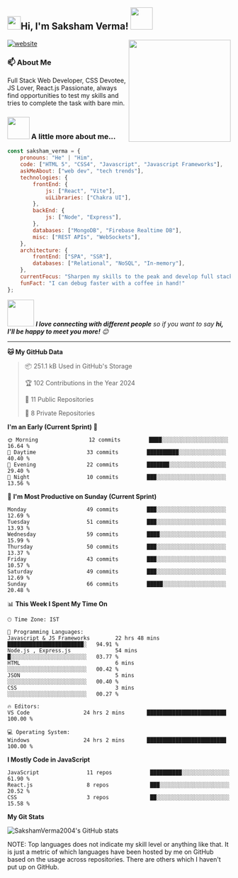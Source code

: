 <h2><img src="https://emojis.slackmojis.com/emojis/images/1531849430/4246/blob-sunglasses.gif?1531849430" width="30"/>Hi, I'm Saksham Verma! <img src="https://media.giphy.com/media/12oufCB0MyZ1Go/giphy.gif" width="50"></h2>
<img align='right' src="https://media.giphy.com/media/M9gbBd9nbDrOTu1Mqx/giphy.gif" width="230">

[![website](https://img.shields.io/badge/Website-46a2f1.svg?&style=flat-square&logo=Google-Chrome&logoColor=white&link=https://anmolsingh.me/)](https://saksham-verma.netlify.app/)

### 📫 About Me

Full Stack Web Developer, CSS Devotee, JS Lover, React.js Passionate, always find opportunities to test my skills and tries to complete the task with bare min.

### <img src="https://media.giphy.com/media/VgCDAzcKvsR6OM0uWg/giphy.gif" width="50"> A little more about me...  

```javascript
const saksham_verma = {
    pronouns: "He" | "Him",
    code: ["HTML 5", "CSS4", "Javascript", "Javascript Frameworks"],
    askMeAbout: ["web dev", "tech trends"],
    technologies: {
        frontEnd: {
            js: ["React", "Vite"],
            uiLibraries: ["Chakra UI"],
        },
        backEnd: {
            js: ["Node", "Express"],
        },
        databases: ["MongoDB", "Firebase Realtime DB"],
        misc: ["REST APIs", "WebSockets"],
    },
    architecture: {
        frontEnd: ["SPA", "SSR"],
        databases: ["Relational", "NoSQL", "In-memory"],
    },
    currentFocus: "Sharpen my skills to the peak and develop full stack mern apps to the best",
    funFact: "I can debug faster with a coffee in hand!"
};
```

<img src="https://media.giphy.com/media/LnQjpWaON8nhr21vNW/giphy.gif" width="60"> <em><b>I love connecting with different people</b> so if you want to say <b>hi, I'll be happy to meet you more!</b> 😊</em>

---
<!--START_SECTION:waka-->

**🐱 My GitHub Data** 

> 📦 251.1 kB Used in GitHub's Storage 
 > 
> 🏆 102 Contributions in the Year 2024
 > 
> 📜 11 Public Repositories 
 > 
> 🔑 8 Private Repositories 
 > 
**I'm an Early (Current Sprint) 🐤** 

```text
🌞 Morning                12 commits         ████░░░░░░░░░░░░░░░░░░░░░   16.64 % 
🌆 Daytime                33 commits         ██████████░░░░░░░░░░░░░░░   40.40 % 
🌃 Evening                22 commits         ███████░░░░░░░░░░░░░░░░░░   29.40 % 
🌙 Night                  10 commits         ███░░░░░░░░░░░░░░░░░░░░░░   13.56 % 
```
📅 **I'm Most Productive on Sunday (Current Sprint)** 

```text
Monday                   49 commits         ███░░░░░░░░░░░░░░░░░░░░░░   12.69 % 
Tuesday                  51 commits         ███░░░░░░░░░░░░░░░░░░░░░░   13.93 % 
Wednesday                59 commits         ████░░░░░░░░░░░░░░░░░░░░░   15.99 % 
Thursday                 50 commits         ███░░░░░░░░░░░░░░░░░░░░░░   13.37 % 
Friday                   43 commits         ███░░░░░░░░░░░░░░░░░░░░░░   10.57 % 
Saturday                 49 commits         ███░░░░░░░░░░░░░░░░░░░░░░   12.69 % 
Sunday                   66 commits         █████░░░░░░░░░░░░░░░░░░░░   20.48 % 
```


📊 **This Week I Spent My Time On** 

```text
🕑︎ Time Zone: IST

💬 Programming Languages: 
Javascript & JS Frameworks        22 hrs 48 mins      ████████████████████████░   94.91 % 
Node.js , Express.js              54 mins             █░░░░░░░░░░░░░░░░░░░░░░░░   03.77 % 
HTML                              6 mins              ░░░░░░░░░░░░░░░░░░░░░░░░░   00.42 % 
JSON                              5 mins              ░░░░░░░░░░░░░░░░░░░░░░░░░   00.40 % 
CSS                               3 mins              ░░░░░░░░░░░░░░░░░░░░░░░░░   00.27 % 

🔥 Editors: 
VS Code                 24 hrs 2 mins       █████████████████████████   100.00 % 

💻 Operating System: 
Windows                 24 hrs 2 mins       █████████████████████████   100.00 % 
```

**I Mostly Code in JavaScript** 

```text
JavaScript               11 repos            ██████████░░░░░░░░░░░░░░░   61.90 % 
React.js                 8 repos             ███░░░░░░░░░░░░░░░░░░░░░░   20.52 % 
CSS                      3 repos             ██░░░░░░░░░░░░░░░░░░░░░░░   15.58 % 
```

<!--END_SECTION:waka-->

**My Git Stats**

![SakshamVerma2004's GitHub stats](https://github-readme-stats.vercel.app/api?username=SakshamVerma2004&show_icons=true&theme=radical)

NOTE: Top languages does not indicate my skill level or anything like that. It is just a metric of which languages have been hosted by me on GitHub based on the usage across repositories. There are others which I haven't put up on GitHub.
